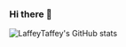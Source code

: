 ### Hi there 👋

<!--
**LaffeyTaffey/LaffeyTaffey** is a ✨ _special_ ✨ repository because its `README.md` (this file) appears on your GitHub profile.

Here are some ideas to get you started:

- 🔭 I’m currently working on ...
- 🌱 I’m currently learning ...
- 👯 I’m looking to collaborate on ...
- 🤔 I’m looking for help with ...
- 💬 Ask me about ...
- 📫 How to reach me: ...
- 😄 Pronouns: ...
- ⚡ Fun fact: ...
-->

![LaffeyTaffey's GitHub stats](https://github-readme-stats.vercel.app/api?username=LaffeyTaffey&show_icons=true&theme=radical)

